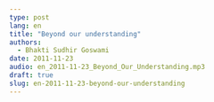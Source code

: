 ```yaml
---
type: post
lang: en
title: "Beyond our understanding"
authors:
  - Bhakti Sudhir Goswami
date: 2011-11-23
audio: en_2011-11-23_Beyond_Our_Understanding.mp3
draft: true
slug: en-2011-11-23-beyond-our-understanding
---
```



